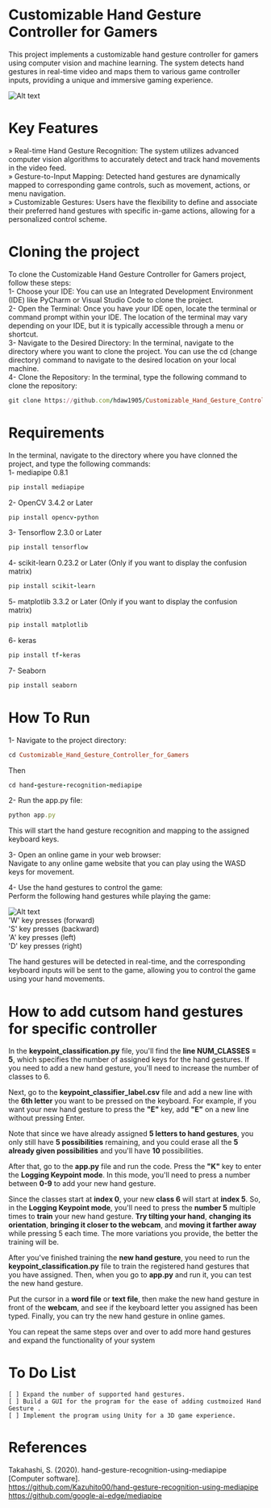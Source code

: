 # Customizable Hand Gesture Controller for Gamers
This project implements a customizable hand gesture controller for gamers using computer vision and machine learning. The system detects hand gestures in real-time video and maps them to various game controller inputs, providing a unique and immersive gaming experience.<br />

![Alt text](https://i.ibb.co/8dpfTvv/Picture2.png)

# Key Features
» Real-time Hand Gesture Recognition: The system utilizes advanced computer vision algorithms to accurately detect and track hand movements in the video feed.<br />
» Gesture-to-Input Mapping: Detected hand gestures are dynamically mapped to corresponding game controls, such as movement, actions, or menu navigation.<br />
» Customizable Gestures: Users have the flexibility to define and associate their preferred hand gestures with specific in-game actions, allowing for a personalized control scheme.<br />

# Cloning the project 
To clone the Customizable Hand Gesture Controller for Gamers project, follow these steps:<br />
1- Choose your IDE: You can use an Integrated Development Environment (IDE) like PyCharm or Visual Studio Code to clone the project.<br />
2- Open the Terminal: Once you have your IDE open, locate the terminal or command prompt within your IDE. The location of the terminal may vary depending on your IDE, but it is typically accessible through a menu or shortcut.<br />
3- Navigate to the Desired Directory: In the terminal, navigate to the directory where you want to clone the project. You can use the cd (change directory) command to navigate to the desired location on your local machine.<br />
4- Clone the Repository: In the terminal, type the following command to clone the repository:<br />
```ruby
git clone https://github.com/hdaw1905/Customizable_Hand_Gesture_Controller_for_Gamers.git   
```
# Requirements
In the terminal, navigate to the directory where you have clonned the project, and type the following commands:<br />
1- mediapipe 0.8.1 <br />
```ruby
pip install mediapipe
```
2- OpenCV 3.4.2 or Later <br />
```ruby
pip install opencv-python
```
3- Tensorflow 2.3.0 or Later<br />
```ruby
pip install tensorflow
```
4- scikit-learn 0.23.2 or Later (Only if you want to display the confusion matrix)<br />
```ruby
pip install scikit-learn
```
5- matplotlib 3.3.2 or Later (Only if you want to display the confusion matrix)<br />
```ruby
pip install matplotlib
```
6- keras<br />
```ruby
pip install tf-keras
```
7- Seaborn<br />
```ruby
pip install seaborn
```

# How To Run 
1- Navigate to the project directory:<br />
```ruby
cd Customizable_Hand_Gesture_Controller_for_Gamers
```
Then <br />
```ruby
cd hand-gesture-recognition-mediapipe
```
2- Run the app.py file:<br />
```ruby
python app.py
```
This will start the hand gesture recognition and mapping to the assigned keyboard keys.<br />

3- Open an online game in your web browser:<br />
Navigate to any online game website that you can play using the WASD keys for movement.<br />

4- Use the hand gestures to control the game:<br />
Perform the following hand gestures while playing the game:<br />

![Alt text](https://i.ibb.co/ByX1NzM/Picture1.png)<br />
'W' key presses (forward)<br />
'S' key presses (backward)<br />
'A' key presses (left)<br />
'D' key presses (right)<br />

The hand gestures will be detected in real-time, and the corresponding keyboard inputs will be sent to the game, allowing you to control the game using your hand movements.

# How to add cutsom hand gestures for specific controller
In the **keypoint_classification.py** file, you'll find the **line NUM_CLASSES = 5**, which specifies the number of assigned keys for the hand gestures. If you need to add a new hand gesture, you'll need to increase the number of classes to 6.<br />

Next, go to the **keypoint_classifier_label.csv** file and add a new line with the **6th letter** you want to be pressed on the keyboard. For example, if you want your new hand gesture to press the **"E"** key, add **"E"** on a new line without pressing Enter.<br />

Note that since we have already assigned **5 letters to hand gestures**, you only still have **5 possibilities** remaining, and you could erase all the **5 already given possibilities** and you'll have **10** possibilities.<br />

After that, go to the **app.py** file and run the code. Press the **"K"** key to enter the **Logging Keypoint mode**. In this mode, you'll need to press a number between **0-9** to add your new hand gesture.<br />

Since the classes start at **index 0**, your new **class 6** will start at **index 5**. So, in the **Logging Keypoint mode**, you'll need to press the **number 5** multiple times to **train** your new hand gesture. **Try tilting your hand**, **changing its orientation**, **bringing it closer to the webcam**, and **moving it farther away** while pressing 5 each time. The more variations you provide, the better the training will be.<br />

After you've finished training the **new hand gesture**, you need to run the **keypoint_classification.py** file to train the registered hand gestures that you have assigned. Then, when you go to **app.py** and run it, you can test the new hand gesture.<br /> 

Put the cursor in a **word file** or **text file**, then make the new hand gesture in front of the **webcam**, and see if the keyboard letter you assigned has been typed. Finally, you can try the new hand gesture in online games.<br />

You can repeat the same steps over and over to add more hand gestures and expand the functionality of your system<br />
# To Do List
```[tasklist]
[ ] Expand the number of supported hand gestures.
[ ] Build a GUI for the program for the ease of adding custmoized Hand Gesture .
[ ] Implement the program using Unity for a 3D game experience.
```
# References 
Takahashi, S. (2020). hand-gesture-recognition-using-mediapipe [Computer software]. <br />
https://github.com/Kazuhito00/hand-gesture-recognition-using-mediapipe<br />
https://github.com/google-ai-edge/mediapipe

